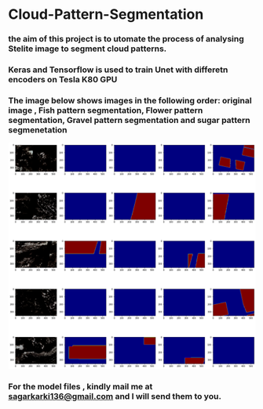# Cloud-Pattern-Segmentation
### the aim of this project is to utomate the process of analysing Stelite image to segment cloud patterns.
### Keras and Tensorflow is used to train Unet with differetn encoders on Tesla K80 GPU
### The image below shows images in the following order:  original image , Fish pattern segmentation, Flower pattern segmentation,  Gravel pattern segmentation and sugar pattern segmenetation
![](segmentations.png)

### For the model files , kindly mail me at sagarkarki136@gmail.com and I will send them to you.
